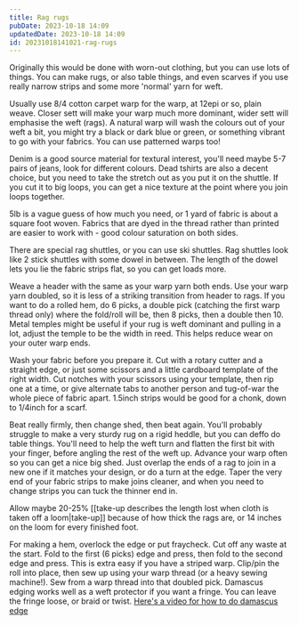 ```yaml
---
title: Rag rugs
pubDate: 2023-10-18 14:09
updatedDate: 2023-10-18 14:09
id: 20231018141021-rag-rugs
---
```

Originally this would be done with worn-out clothing, but you can use lots of things. You can make rugs, or also table things, and even scarves if you use really narrow strips and some more 'normal' yarn for weft. 

Usually use 8/4 cotton carpet warp for the warp, at 12epi or so, plain weave. Closer sett will make your warp much more dominant, wider sett will emphasise the weft (rags). A natural warp will wash the colours out of your weft a bit, you might try a black or dark blue or green, or something vibrant to go with your fabrics. You can use patterned warps too!

Denim is a good source material for textural interest, you'll need maybe 5-7 pairs of jeans, look for different colours. Dead tshirts are also a decent choice, but you need to take the stretch out as you put it on the shuttle. If you cut it to big loops, you can get a nice texture at the point where you join loops together.

5lb is a vague guess of how much you need, or 1 yard of fabric is about a square foot woven. Fabrics that are dyed in the thread rather than printed are easier to work with - good colour saturation on both sides.

There are special rag shuttles, or you can use ski shuttles. Rag shuttles look like 2 stick shuttles with some dowel in between. The length of the dowel lets you lie the fabric strips flat, so you can get loads more.

Weave a header with the same as your warp yarn both ends. Use your warp yarn doubled, so it is less of a striking transition from header to rags. If you want to do a rolled hem, do 6 picks, a double pick (catching the first warp thread only) where the fold/roll will be, then 8 picks, then a double then 10.
Metal temples might be useful if your rug is weft dominant and pulling in a lot, adjust the temple to be the width in reed. This helps reduce wear on your outer warp ends.

Wash your fabric before you prepare it. Cut with a rotary cutter and a straight edge, or just some scissors and a little cardboard template of the right width. Cut notches with your scissors using your template, then rip one at a time, or give alternate tabs to another person and tug-of-war the whole piece of fabric apart. 1.5inch strips would be good for a chonk, down to 1/4inch for a scarf.

Beat really firmly, then change shed, then beat again. You'll probably struggle to make a very sturdy rug on a rigid heddle, but you can deffo do table things. You'll need to help the weft turn and flatten the first bit with your finger, before angling the rest of the weft up. Advance your warp often so you can get a nice big shed. Just overlap the ends of a rag to join in a new one if it matches your design, or do a turn at the edge. Taper the very end of your fabric strips to make joins cleaner, and when you need to change strips you can tuck the thinner end in.

Allow maybe 20-25% [[take-up describes the length lost when cloth is taken off a loom|take-up]] because of how thick the rags are, or 14 inches on the loom for every finished foot.

For making a hem, overlock the edge or put fraycheck. Cut off any waste at the start. Fold to the first (6 picks) edge and press, then fold to the second edge and press. This is extra easy if you have a striped warp. Clip/pin the roll into place, then sew up using your warp thread (or a heavy sewing machine!). Sew from a warp thread into that doubled pick. Damascus edging works well as a weft protector if you want a fringe. You can leave the fringe loose, or braid or twist. [Here's a video for how to do damascus edge](https://www.youtube.com/watch?v=Getau8aYeHY)